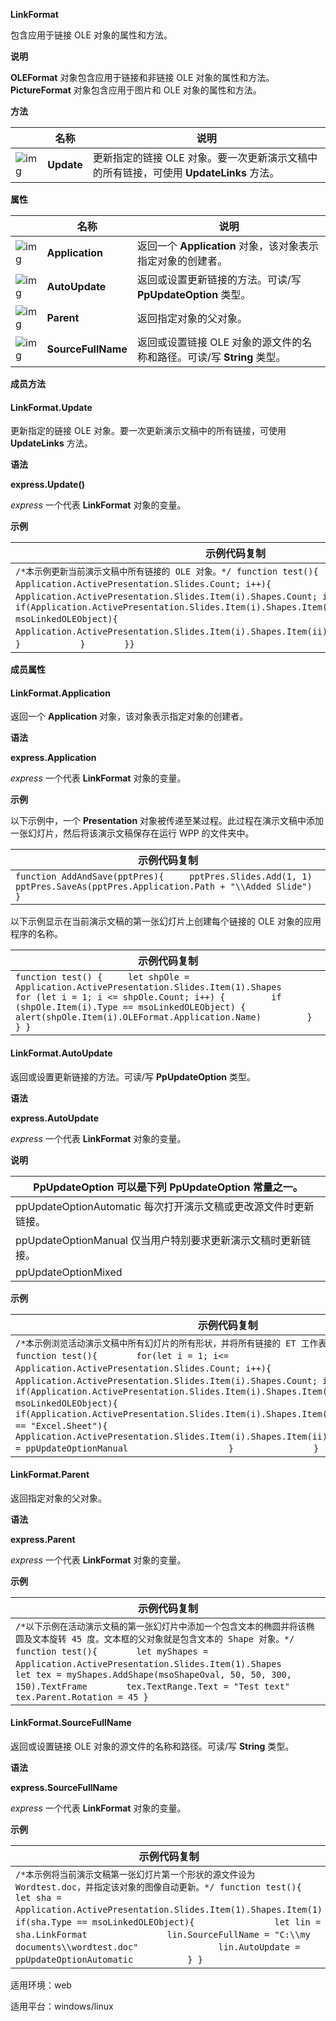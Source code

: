 **LinkFormat**



包含应用于链接 OLE 对象的属性和方法。

**说明**

**OLEFormat** 对象包含应用于链接和非链接 OLE 对象的属性和方法。**PictureFormat** 对象包含应用于图片和 OLE 对象的属性和方法。

**方法**

|                                                              | 名称       | 说明                                                         |
| ------------------------------------------------------------ | ---------- | ------------------------------------------------------------ |
| ![img](https://qn.cache.wpscdn.cn/encs/doc/office_v19/gif/methods.gif) | **Update** | 更新指定的链接 OLE 对象。要一次更新演示文稿中的所有链接，可使用 **UpdateLinks** 方法。 |

**属性**

|                                                              | 名称               | 说明                                                         |
| ------------------------------------------------------------ | ------------------ | ------------------------------------------------------------ |
| ![img](https://qn.cache.wpscdn.cn/encs/doc/office_v19/gif/properties.gif) | **Application**    | 返回一个 **Application** 对象，该对象表示指定对象的创建者。  |
| ![img](https://qn.cache.wpscdn.cn/encs/doc/office_v19/gif/properties.gif) | **AutoUpdate**     | 返回或设置更新链接的方法。可读/写 **PpUpdateOption** 类型。  |
| ![img](https://qn.cache.wpscdn.cn/encs/doc/office_v19/gif/properties.gif) | **Parent**         | 返回指定对象的父对象。                                       |
| ![img](https://qn.cache.wpscdn.cn/encs/doc/office_v19/gif/properties.gif) | **SourceFullName** | 返回或设置链接 OLE 对象的源文件的名称和路径。可读/写 **String** 类型。 |

**成员方法**

#### **LinkFormat.Update**

更新指定的链接 OLE 对象。要一次更新演示文稿中的所有链接，可使用 **UpdateLinks** 方法。

**语法**

**express.Update()**

*express*   一个代表 **LinkFormat** 对象的变量。

**示例**

| 示例代码复制                                                 |
| ------------------------------------------------------------ |
| `/*本示例更新当前演示文稿中所有链接的 OLE 对象。*/ function test(){ 　　　　for(let i = 1; i <= Application.ActivePresentation.Slides.Count; i++){     　　　　for(let ii = 1; ii <= Application.ActivePresentation.Slides.Item(i).Shapes.Count; ii++){        　　　　 if(Application.ActivePresentation.Slides.Item(i).Shapes.Item(ii).Type == msoLinkedOLEObject){ 　　　　            Application.ActivePresentation.Slides.Item(i).Shapes.Item(ii).Type.LinkFormat.Update() 　　　　        } 　　　　    } 　　　　}}` |

**成员属性**

#### **LinkFormat.Application**

返回一个 **Application** 对象，该对象表示指定对象的创建者。

**语法**

**express.Application**

*express*   一个代表 **LinkFormat** 对象的变量。

**示例**

以下示例中，一个 **Presentation** 对象被传递至某过程。此过程在演示文稿中添加一张幻灯片，然后将该演示文稿保存在运行 WPP 的文件夹中。

| 示例代码复制                                                 |
| ------------------------------------------------------------ |
| `function AddAndSave(pptPres){     pptPres.Slides.Add(1, 1)     pptPres.SaveAs(pptPres.Application.Path + "\\Added Slide") }` |

以下示例显示在当前演示文稿的第一张幻灯片上创建每个链接的 OLE 对象的应用程序的名称。

| 示例代码复制                                                 |
| ------------------------------------------------------------ |
| `function test() {     let shpOle = Application.ActivePresentation.Slides.Item(1).Shapes     for (let i = 1; i <= shpOle.Count; i++) {         if (shpOle.Item(i).Type == msoLinkedOLEObject) {             alert(shpOle.Item(i).OLEFormat.Application.Name)         }     } }` |

#### **LinkFormat.AutoUpdate**

返回或设置更新链接的方法。可读/写 **PpUpdateOption** 类型。

**语法**

**express.AutoUpdate**

*express*   一个代表 **LinkFormat** 对象的变量。

**说明**

| PpUpdateOption 可以是下列 PpUpdateOption 常量之一。          |
| ------------------------------------------------------------ |
| ppUpdateOptionAutomatic 每次打开演示文稿或更改源文件时更新链接。 |
| ppUpdateOptionManual 仅当用户特别要求更新演示文稿时更新链接。 |
| ppUpdateOptionMixed                                          |

**示例**

| 示例代码复制                                                 |
| ------------------------------------------------------------ |
| `/*本示例浏览活动演示文稿中所有幻灯片的所有形状，并将所有链接的 ET 工作表设为手动更新。*/ function test(){ 　　　　for(let i = 1; i<= Application.ActivePresentation.Slides.Count; i++){   　　　　  for(let ii = 1; ii <= Application.ActivePresentation.Slides.Item(i).Shapes.Count; ii++){ 　　　　        if(Application.ActivePresentation.Slides.Item(i).Shapes.Item(ii).Type == msoLinkedOLEObject){ 　　　　            if(Application.ActivePresentation.Slides.Item(i).Shapes.Item(ii).OLEFormat.ProgID == "Excel.Sheet"){  　　　　               Application.ActivePresentation.Slides.Item(i).Shapes.Item(ii).LinkFormat.AutoUpdate = ppUpdateOptionManual 　　　　            }  　　　　       }  　　　　   } 　　　　} }` |

#### **LinkFormat.Parent**

返回指定对象的父对象。

**语法**

**express.Parent**

*express*   一个代表 **LinkFormat** 对象的变量。

**示例**

| 示例代码复制                                                 |
| ------------------------------------------------------------ |
| `/*以下示例在活动演示文稿的第一张幻灯片中添加一个包含文本的椭圆并将该椭圆及文本旋转 45 度。文本框的父对象就是包含文本的 Shape 对象。*/ function test(){ 　　　　let myShapes = Application.ActivePresentation.Slides.Item(1).Shapes 　　　　let tex = myShapes.AddShape(msoShapeOval, 50, 50, 300, 150).TextFrame 　　　　tex.TextRange.Text = "Test text" 　　　　tex.Parent.Rotation = 45 }` |

#### **LinkFormat.SourceFullName**

返回或设置链接 OLE 对象的源文件的名称和路径。可读/写 **String** 类型。

**语法**

**express.SourceFullName**

*express*   一个代表 **LinkFormat** 对象的变量。

**示例**

| 示例代码复制                                                 |
| ------------------------------------------------------------ |
| `/*本示例将当前演示文稿第一张幻灯片第一个形状的源文件设为 Wordtest.doc，并指定该对象的图像自动更新。*/ function test(){ 　　　　let sha = Application.ActivePresentation.Slides.Item(1).Shapes.Item(1)    　　　　 if(sha.Type == msoLinkedOLEObject){     　　　　    let lin = sha.LinkFormat     　　　　    lin.SourceFullName = "C:\\my documents\\wordtest.doc"      　　　　   lin.AutoUpdate = ppUpdateOptionAutomatic   　　　　 } }` |

适用环境：web

适用平台：windows/linux